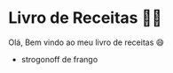 # Livro de Receitas :man_cook:	

Olá, Bem vindo ao meu livro de receitas :smile:

- strogonoff	de frango
